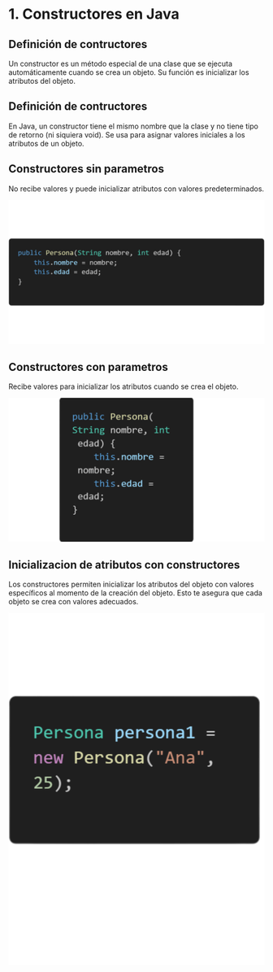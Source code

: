 #  1. **Constructores en Java**

## **Definición de contructores**

Un constructor es un método especial de una clase que se ejecuta automáticamente cuando se crea un objeto. Su función es inicializar los atributos del objeto.


## **Definición de contructores**

En Java, un constructor tiene el mismo nombre que la clase y no tiene tipo de retorno (ni siquiera void). Se usa para asignar valores iniciales a los atributos de un objeto.

## **Constructores sin parametros**

No recibe valores y puede inicializar atributos con valores predeterminados.

![Codigo](Imagenes/ConstructorSinParametros.png)


## **Constructores con parametros**

Recibe valores para inicializar los atributos cuando se crea el objeto.

![Codigo](Imagenes/ConstructorConParametros.png)

## **Inicializacion de atributos con constructores**
Los constructores permiten inicializar los atributos del objeto con valores específicos al momento de la creación del objeto. Esto te asegura que cada objeto se crea con valores adecuados.

![Codigo](Imagenes/InicializacionDeatributosConConstructores.png)
